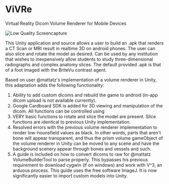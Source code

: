 # ViVRe
Virtual Reality Dicom Volume Renderer for Mobile Devices

![Low Quality Screencapture](VRVR.gif)

This Unity application and source allows a user to build an .apk that renders a CT Scan or MRI result in realtime 3D on android phones. The user can also slice and rotate the model as desired. Can be used by any institution that wishes to inexpensively allow students to study three-dimensional radiographs and complex anatomy slices. The default provided .apk is that of a foot imaged with the BriteVu contrast agent.

Based on user @mattatz's implementation of a volume renderer in Unity, this adaptation adds the following functionality:

1. Ability to add custom dicoms and rebuild the game to android (in-app dicom upload is not available currently).
2. Google Cardboard SDK is added for 3D viewing and manipulation of the dicom. All functions can be controlled using 
3. VERY basic functions to rotate and slice the model are present. Slice functions are identical to previous Unity implementation.
4. Resolved errors with the previous volume renderer implementation to render low-hounsfield values as black. In other words, parts that aren't bone will appear transparent, and thus the prism volume gameObject of the volume renderer in Unity can be moved to any scene and have the background scenery appear through bones and vessels and such.
5. A guide is included on how to convert dicoms to raw for @mattatz VolumeBuilderTool to parse properly. This bypasses his previous requirement to download cygwin (if on windows) and work with V^3, an arduous process. This guide uses the free software ImageJ. It is now significantly easier to import custom models into Unity.
